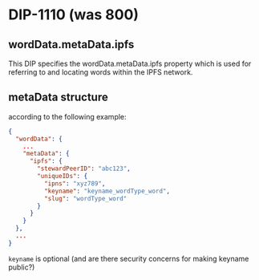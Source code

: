 DIP-1110 (was 800)
=====
wordData.metaData.ipfs
-----
This DIP specifies the wordData.metaData.ipfs property which is used for referring to and locating words within the IPFS network.

## metaData structure

according to the following example:

```json
{
  "wordData": {
    ...
    "metaData": {
      "ipfs": {
        "stewardPeerID": "abc123",
        "uniqueIDs": {
          "ipns": "xyz789",
          "keyname": "keyname_wordType_word",
          "slug": "wordType_word"
        }
      }
    }
  },
  ...
}
```

`keyname` is optional (and are there security concerns for making keyname public?)
